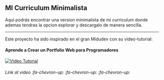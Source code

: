 ## MI Curriculum Minimalista
Aqui podrás encontrar una version minimalista de mi curriculum donde ademas tendras la opcion explorar y descargalo de manera sencilla.

------------

Este proyecto ha sido inspirado en el gran Midudev con su video-tutorial:
#### Aprende a Crear un Portfolio Web para Programadores 
[![Video Tutorial](https://i.ibb.co/pXTtJbc/Captura-de-pantalla-2024-02-03-a-las-12-42-10-a-m.png "Video Tutorial")](https://www.youtube.com/watch?v=Zwh92LTB-Bk&t=2s "Video Tutorial")
###### Link al video :fa-chevron-up: :fa-chevron-up: :fa-chevron-up:
